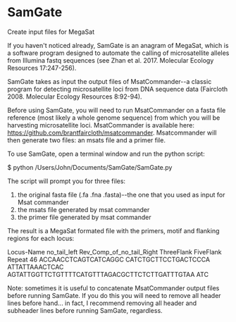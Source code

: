 # SamGate
Create input files for MegaSat

If you haven't noticed already, SamGate is an anagram of MegaSat, which is a software program designed to automate the calling of microsatellite alleles from Illumina fastq sequences (see Zhan et al. 2017. Molecular Ecology Resources 17:247-256).

SamGate takes as input the output files of MsatCommander--a classic program for detecting microsatellite loci from DNA sequence data (Faircloth 2008. Molecular Ecology Resources 8:92-94).

Before using SamGate, you will need to run MsatCommander on a fasta file reference (most likely a whole genome sequence) from which you will be harvesting microsatellite loci. MsatCommander is available here: https://github.com/brantfaircloth/msatcommander. Msatcommander will then generate two files: an msats file and a primer file.

To use SamGate, open a terminal window and run the python script:

$ python /Users/John/Documents/SamGate/SamGate.py

The script will prompt you for three files:

1) the original fasta file (.fa .fna .fasta)--the one that you used as input for Msat commander 
2) the msats file generated by msat commander
3) the primer file generated by msat commander

The result is a MegaSat formated file with the primers, motif and flanking regions for each locus:

Locus-Name	no_tail_left	Rev_Comp_of_no_tail_Right	ThreeFlank	FiveFlank	Repeat
46	ACCAACCTCAGTCATCAGGC	CATCTGCTTCCTGACTCCCA	ATTATTAAACTCAC	AGTATTGGTTCTGTTTTCATGTTTAGACGCTTCTCTTGATTTGTAA	ATC

Note: sometimes it is useful to concatenate MsatCommander output files before running SamGate. If you do this you will need to remove all
header lines before hand... in fact, I recommend removing all header and subheader lines before running SamGate, regardless. 

